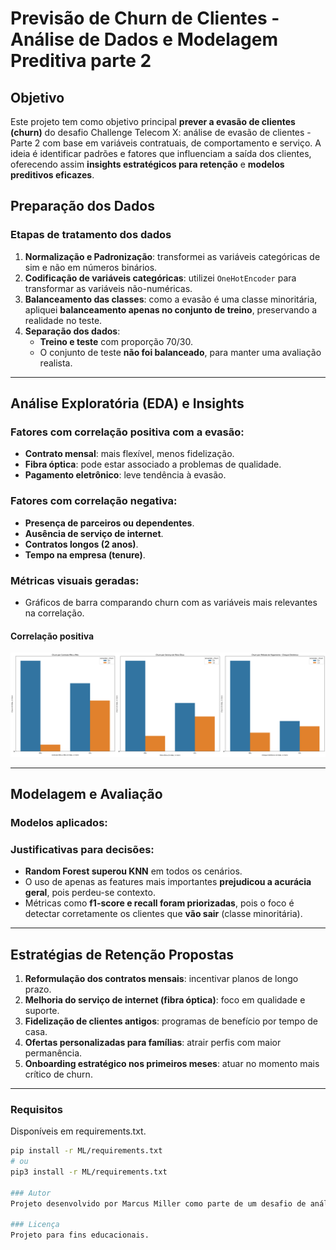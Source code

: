 # Previsão de Churn de Clientes - Análise de Dados e Modelagem Preditiva parte 2

##  Objetivo

Este projeto tem como objetivo principal **prever a evasão de clientes (churn)** do desafio Challenge Telecom X: análise de evasão de clientes - Parte 2 com base em variáveis contratuais, de comportamento e serviço. A ideia é identificar padrões e fatores que influenciam a saída dos clientes, oferecendo assim **insights estratégicos para retenção** e **modelos preditivos eficazes**.

## Preparação dos Dados

### Etapas de tratamento dos dados

1. **Normalização e Padronização**: transformei as variáveis categóricas de sim e não em números binários.
2. **Codificação de variáveis categóricas**: utilizei `OneHotEncoder` para transformar as variáveis não-numéricas.
3. **Balanceamento das classes**: como a evasão é uma classe minoritária, apliquei **balanceamento apenas no conjunto de treino**, preservando a realidade no teste.
4. **Separação dos dados**:
   - **Treino e teste** com proporção 70/30.
   - O conjunto de teste **não foi balanceado**, para manter uma avaliação realista.

---

## Análise Exploratória (EDA) e Insights

### Fatores com **correlação positiva** com a evasão:
- **Contrato mensal**: mais flexível, menos fidelização.
- **Fibra óptica**: pode estar associado a problemas de qualidade.
- **Pagamento eletrônico**: leve tendência à evasão.

### Fatores com **correlação negativa**:
- **Presença de parceiros ou dependentes**.
- **Ausência de serviço de internet**.
- **Contratos longos (2 anos)**.
- **Tempo na empresa (tenure)**.

### Métricas visuais geradas:
- Gráficos de barra comparando churn com as variáveis mais relevantes na correlação.
#### Correlação positiva
<img src='img/corr_pos.png'>


---

## Modelagem e Avaliação

### Modelos aplicados:

### Justificativas para decisões:

- **Random Forest superou KNN** em todos os cenários.
- O uso de apenas as features mais importantes **prejudicou a acurácia geral**, pois perdeu-se contexto.
- Métricas como **f1-score e recall foram priorizadas**, pois o foco é detectar corretamente os clientes que **vão sair** (classe minoritária).

---

## Estratégias de Retenção Propostas

1. **Reformulação dos contratos mensais**: incentivar planos de longo prazo.
2. **Melhoria do serviço de internet (fibra óptica)**: foco em qualidade e suporte.
3. **Fidelização de clientes antigos**: programas de benefício por tempo de casa.
4. **Ofertas personalizadas para famílias**: atrair perfis com maior permanência.
5. **Onboarding estratégico nos primeiros meses**: atuar no momento mais crítico de churn.

---

### Requisitos

Disponíveis em requirements.txt.

```bash
pip install -r ML/requirements.txt
# ou
pip3 install -r ML/requirements.txt

### Autor
Projeto desenvolvido por Marcus Miller como parte de um desafio de análise de dados da alura.

### Licença
Projeto para fins educacionais.
